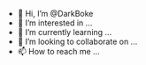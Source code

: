 - 👋 Hi, I’m @DarkBoke
- 👀 I’m interested in ...
- 🌱 I’m currently learning ...
- 💞️ I’m looking to collaborate on ...
- 📫 How to reach me ...

<!---
DarkBoke/DarkBoke is a ✨ special ✨ repository because its `README.md` (this file) appears on your GitHub profile.
You can click the Preview link to take a look at your changes.
--->
